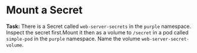 # Mount a Secret

**Task:** There is a Secret called `web-server-secrets` in the `purple` namespace. Inspect the secret first.Mount it then as a volume to `/secret` in a pod called `simple-pod` in the `purple` namespace. Name the volume `web-server-secret-volume`.
